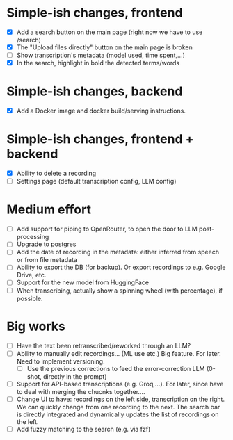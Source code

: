 # Simple-ish changes, frontend

- [x] Add a search button on the main page (right now we have to use /search)
- [x] The "Upload files directly" button on the main page is broken
- [ ] Show transcription's metadata (model used, time spent,...)
- [x] In the search, highlight in bold the detected terms/words

# Simple-ish changes, backend

- [x] Add a Docker image and docker build/serving instructions.

# Simple-ish changes, frontend + backend

- [x] Ability to delete a recording
- [ ] Settings page (default transcription config, LLM config)

# Medium effort

- [ ] Add support for piping to OpenRouter, to open the door to LLM post-processing
- [ ] Upgrade to postgres
- [ ] Add the date of recording in the metadata: either inferred from speech or from
      file metadata
- [ ] Ability to export the DB (for backup). Or export recordings to e.g. Google Drive,
      etc.
- [ ] Support for the new model from HuggingFace
- [ ] When transcribing, actually show a spinning wheel (with percentage), if possible.

# Big works

- [ ] Have the text been retranscribed/reworked through an LLM?
- [ ] Ability to manually edit recordings... (ML use etc.) Big feature. For later. Need
      to implement versioning.
  - [ ] Use the previous corrections to feed the error-correction LLM (0-shot, directly in
        the prompt)
- [ ] Support for API-based transcriptions (e.g. Groq,...). For later, since have to deal with merging
      the chucnks together....
- [ ] Change UI to have: recordings on the left side, transcription on the right. We can
      quickly change from one recording to the next. The search bar is directly integrated
      and dynamically updates the list of recordings on the left.
- [ ] Add fuzzy matching to the search (e.g. via fzf)

